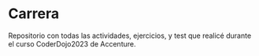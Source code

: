 # Carrera
Repositorio con todas las actividades, ejercicios, y test que realicé durante el curso CoderDojo2023 de Accenture. 
